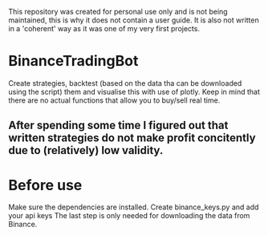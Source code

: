 This repository was created for personal use only and is not being maintained,
this is why it does not contain a user guide.
It is also not written in a 'coherent' way as it was one of my very first projects.

# BinanceTradingBot
Create strategies, backtest (based on the data tha can be downloaded using the script) them and visualise this with use of plotly.
Keep in mind that there are no actual functions that allow you to buy/sell real time.

## After spending some time I figured out that written strategies do not make profit concitently due to (relatively) low validity.

# Before use 
Make sure the dependencies are installed.
Create binance_keys.py and add your api keys 
The last step is only needed for downloading the data from Binance.
